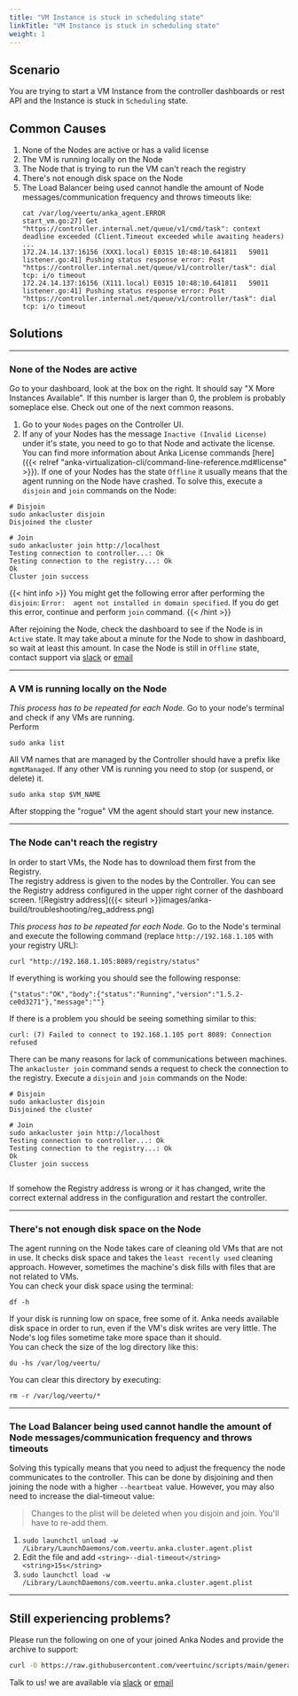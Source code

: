 ```yaml
---
title: "VM Instance is stuck in scheduling state"
linkTitle: "VM Instance is stuck in scheduling state"
weight: 1
---
```



## Scenario

You are trying to start a VM Instance from the controller dashboards or rest API and the Instance is stuck in `Scheduling` state.


## Common Causes

1. None of the Nodes are active or has a valid license
2. The VM is running locally on the Node
3. The Node that is trying to run the VM can't reach the registry
4. There's not enough disk space on the Node
5. The Load Balancer being used cannot handle the amount of Node messages/communication frequency and throws timeouts like:
    ```
    cat /var/log/veertu/anka_agent.ERROR
    start_vm.go:27] Get "https://controller.internal.net/queue/v1/cmd/task": context deadline exceeded (Client.Timeout exceeded while awaiting headers)
    ...
    172.24.14.137:16156 (XXX1.local) E0315 10:48:10.641811   59011 listener.go:41] Pushing status response error: Post "https://controller.internal.net/queue/v1/controller/task": dial tcp: i/o timeout 
    172.24.14.137:16156 (X111.local) E0315 10:48:10.641811   59011 listener.go:41] Pushing status response error: Post "https://controller.internal.net/queue/v1/controller/task": dial tcp: i/o timeout 
    ```

## Solutions

---

### None of the Nodes are active

Go to your dashboard, look at the box on the right. It should say "X More Instances Available". If this number is larger than 0, the problem is probably someplace else. Check out one of the next common reasons.


1. Go to your `Nodes` pages on the Controller UI. 
2. If any of your Nodes has the message `Inactive (Invalid License)` under it's state, you need to go to that Node and activate the license. You can find more information about Anka License commands [here]({{< relref "anka-virtualization-cli/command-line-reference.md#license" >}}).
If one of your Nodes has the state `Offline` it usually means that the agent running on the Node have crashed. To solve this, execute a `disjoin` and `join` commands on the Node:

```shell
# Disjoin
sudo ankacluster disjoin                 
Disjoined the cluster

# Join
sudo ankacluster join http://localhost
Testing connection to controller...: Ok
Testing connection to the registry...: Ok
Ok
Cluster join success
```

{{< hint info >}}
You might get the following error after performing the `disjoin`: `Error:  agent not installed in domain specified`. If you do get this error, continue and perform `join` command.
{{< /hint >}}

After rejoining the Node, check the dashboard to see if the Node is in `Active` state. It may take about a minute for the Node to show in dashboard, so wait at least this amount. In case the Node is still in `Offline` state, contact support via [slack](https://slack.veertu.com/) or [email](mailto:support@veertu.com)

---

### A VM is running locally on the Node

*This process has to be repeated for each Node.*
Go to your node's terminal and check if any VMs are running.  
Perform 
```shell
sudo anka list
```
All VM names that are managed by the Controller should have a prefix like `mgmtManaged`. If any other VM is running you need to stop (or suspend, or delete) it. 
```shell
sudo anka stop $VM_NAME
```

After stopping the "rogue" VM the agent should start your new instance.

---

### The Node can't reach the registry

In order to start VMs, the Node has to download them first from the Registry.  
The registry address is given to the nodes by the Controller.
You can see the Registry address configured in the upper right corner of the dashboard screen.
![Registry address]({{< siteurl >}}images/anka-build/troubleshooting/reg_address.png)

*This process has to be repeated for each Node.*
Go to the Node's terminal and execute the following command (replace `http://192.168.1.105` with your registry URL):  
```shell
curl "http://192.168.1.105:8089/registry/status"
```
If everything is working you should see the following response:
```shell
{"status":"OK","body":{"status":"Running","version":"1.5.2-ce0d3271"},"message":""}
```
If there is a problem you should be seeing something similar to this:
```shell
curl: (7) Failed to connect to 192.168.1.105 port 8089: Connection refused
```

There can be many reasons for lack of communications between machines.  
The `ankacluster join` command sends a request to check the connection to the registry.
Execute a `disjoin` and `join` commands on the Node:
```shell 
# Disjoin
sudo ankacluster disjoin                 
Disjoined the cluster

# Join
sudo ankacluster join http://localhost
Testing connection to controller...: Ok
Testing connection to the registry...: Ok
Ok
Cluster join success


```

If somehow the Registry address is wrong or it has changed, write the correct external address in the configuration and restart the controller. 

---

### There's not enough disk space on the Node

The agent running on the Node takes care of cleaning old VMs that are not in use. It checks disk space and takes the `least recently used` cleaning approach. However, sometimes the machine's disk fills with files that are not related to VMs.  
You can check your disk space using the terminal:  
```shell
df -h
```
If your disk is running low on space, free some of it. Anka needs available disk space in order to run, even if the VM's disk writes are very little.
The Node's log files sometime take more space than it should.  
You can check the size of the log directory like this:
```shell
du -hs /var/log/veertu/
```

You can clear this directory by executing:
```shell
rm -r /var/log/veertu/*
```

---

### The Load Balancer being used cannot handle the amount of Node messages/communication frequency and throws timeouts

Solving this typically means that you need to adjust the frequency the node communicates to the controller. This can be done by disjoining and then joining the node with a higher `--heartbeat` value. However, you may also need to increase the dial-timeout value:

> Changes to the plist will be deleted when you disjoin and join. You'll have to re-add them.

1. `sudo launchctl unload -w /Library/LaunchDaemons/com.veertu.anka.cluster.agent.plist`
2. Edit the file and add `<string>--dial-timeout</string><string>15s</string>`
3. `sudo launchctl load -w /Library/LaunchDaemons/com.veertu.anka.cluster.agent.plist`

---

## Still experiencing problems?

Please run the following on one of your joined Anka Nodes and provide the archive to support:

```bash
curl -O https://raw.githubusercontent.com/veertuinc/scripts/main/generate-anka-node-diagnostics.bash && chmod +x ./generate-anka-node-diagnostics.bash && ./generate-anka-node-diagnostics.bash
```

Talk to us! we are available via [slack](https://slack.veertu.com/) or [email](mailto:support@veertu.com)
